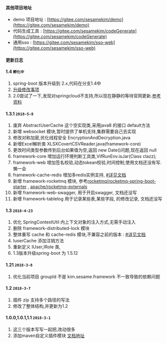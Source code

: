 #### 其他项目地址
- demo 项目地址 : [https://gitee.com/sesamekim/demo](https://gitee.com/sesamekim/demo)
- 代码生成工具 : [https://gitee.com/sesamekim/codeGenerate](https://gitee.com/sesamekim/codeGenerate)
- 通用sso : [https://gitee.com/sesamekim/sso-web](https://gitee.com/sesamekim/sso-web) 

#### 更新日志

#### 1.4 `孵化中`
1. spring-boot 版本升级到 2.x,代码在分支1.4中
2. [升级修改事项](../spring-boot-2.x.md)
3. 2.0尝试了一下,发现对springcloud不支持,所以现在静静的等待官网更新.[参考资料](https://blog.csdn.net/wd2014610/article/details/79632219)

#### 1.3.1 `2018-5-8 `
1. 废弃 AbstractUserCache 这个空实现类,采用java8 的接口 default方法
2. 新增 websocket 模块,暂时提供了单机支持,集群需要自己去实现
3. 修改对称加密,优化线程安全 EncryptionAndDecryption.java
4. 新增Excel解析类 XLSXCovertCSVReader.java(framework-core)
5. 更改时间类型参数传到后台如果值为空,返回 new Date()问题,现在返回 null
6. framework-core 增加运行环境判断工具类,VifRunEnv.isJar(Class clazz);
7. framework-web 增加签名校验,动态tokean校验,时间控制,使用文档还没有写.懒一会
8. framework-cache-redis 增加多redis实例支持, [#详见文档](https://gitee.com/sesamekim/framework-boot/wikis/pages?title=2.2-redis%E5%A4%9A%E5%AE%9E%E4%BE%8B%E9%85%8D%E7%BD%AE&parent=%E6%9E%B6%E6%9E%84%E7%BB%84%E4%BB%B6%E4%BD%BF%E7%94%A8)
9. 新增 framework-rocketmq 模块, 参考[rocketmq/rocketmq-spring-boot-starter](https://github.com/rocketmq/rocketmq-spring-boot-starter) , [apache/rocketmq-externals](https://github.com/apache/rocketmq-externals/tree/master/rocketmq-spring-boot-starter)
10. 新增 framework-web-swagger, 用于开启swagger, 文档还没写
11. 新增 framework-tablelog 用于记录某些表,某些字段, 的修改记录, 文档还没写

#### 1.3 `2018-4-23 `
1. 优化 SpringContextUtil 内上下文对象的注入方式,无需手动注入
2. 删除 framework-distributed-lock 模块
3. 整体重写 cache 和 cache-redis 模块,不兼容之前的版本 : [#详见文档](https://gitee.com/sesamekim/framework-boot/wikis/pages?title=2.2%20%E7%BC%93%E5%AD%98-redis%20-%5B1.3%5D&parent=%E6%9E%B6%E6%9E%84%E7%BB%84%E4%BB%B6%E4%BD%BF%E7%94%A8)
4. IuserCache 添加注销方法
5. 重新定义 IUser,IRole 类,
6. 1.3版本升级spring-boot 为 1.5.12


#### 1.21 `2018-3-8`
1. 优化当前项目 groupId 不是 kim.sesame.framework 不一致导致的依赖问题

#### 1.2 `2018-3-7`
1. 插件 zip 支持多个路径的写法
2. 修改了整体结构,并更新为1.2

#### 1.0.0,1.0.1,1.1  `2018-3-1`
1. 这三个版本写写一起把,改动很多
2. 添加maven自定义插件模块 [文档地址](https://gitee.com/sesamekim/framework-boot/wikis/pages?title=1-%E9%87%8D%E6%96%B0%E5%8A%A0%E8%BD%BD%E9%9D%99%E6%80%81%E8%B5%84%E6%BA%90%E6%96%87%E4%BB%B6&parent=%E8%87%AA%E5%AE%9A%E4%B9%89maven%E6%8F%92%E4%BB%B6)
